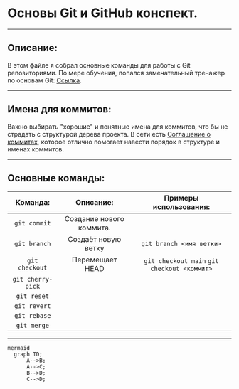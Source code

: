 # Основы Git и GitHub конспект.

---

## Описание:
В этом файле я собрал основные команды для работы с Git репозиториями.
По мере обучения, попался замечательный тренажер по основам Git: [Ссылка](https://learngitbranching.js.org/?locale=ru_RU).

---

## Имена для коммитов:
Важно выбирать "хорошие" и понятные имена для коммитов, что бы не страдать с структурой дерева проекта.
В сети есть [Соглашение о коммитах](https://www.conventionalcommits.org/ru/v1.0.0/), которое отлично помогает навести порядок в структуре и именах коммитов.

---

## Основные команды:

Команда: | Описание: | Примеры использования:
:-: | :-: | :-:
```git commit``` | Создание нового коммита.
```git branch``` | Создаёт новую ветку | ```git branch <имя ветки>```
```git checkout``` | Перемещает HEAD | ```git checkout main``` ```git checkout <коммит>```
```git cherry-pick``` | 
```git reset``` | 
```git revert``` | 
```git rebase``` | 
```git merge``` | 

---

```
mermaid
  graph TD;
      A-->B;
      A-->C;
      B-->D;
      C-->D;
```